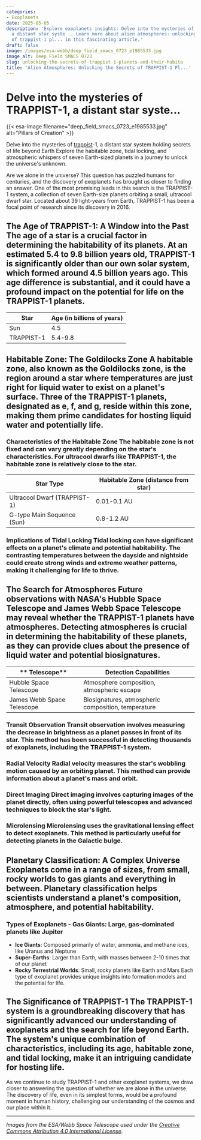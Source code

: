 ```yaml
---
categories:
- Exoplanets
date: 2025-05-05
description: 'Explore exoplanets insights: Delve into the mysteries of TRAPPIST-1,
  a distant star syste  . Learn more about alien atmospheres: unlocking the secrets
  of trappist-1 pl... in this fascinating article.'
draft: false
image: /images/esa-webb/deep_field_smacs_0723_e1985533.jpg
image_alt: Deep Field SMACS 0723
slug: unlocking-the-secrets-of-trappist-1-planets-and-their-habita
title: 'Alien Atmospheres: Unlocking the Secrets of TRAPPIST-1 Pl...'
---
```


# Delve into the mysteries of TRAPPIST-1, a distant star syste...
{{< esa-image filename="deep_field_smacs_0723_e1985533.jpg" alt="Pillars of Creation" >}}



Delve into the mysteries of [trappist](/blog/[exoplanets](/blog/the-cosmic-dance-of-exoplanets-and-habitable-zones)-and-the-enigmatic-trappist-1-system/)-1, a distant star system holding secrets of life beyond Earth Explore the habitable zone, tidal locking, and atmospheric whispers of seven Earth-sized planets in a journey to unlock the universe's unknown.

Are we alone in the universe? This question has puzzled humans for centuries, and the discovery of exoplanets has brought us closer to finding an answer. One of the most promising leads in this search is the TRAPPIST-1 system, a collection of seven Earth-size planets orbiting a small, ultracool dwarf star. Located about 39 light-years from Earth, TRAPPIST-1 has been a focal point of research since its discovery in 2016.

 ## The Age of TRAPPIST-1: A Window into the Past The age of a star is a crucial factor in determining the habitability of its planets. At an estimated 5.4 to 9.8 billion years old, TRAPPIST-1 is significantly older than our own solar system, which formed around 4.5 billion years ago. This age difference is substantial, and it could have a profound impact on the potential for life on the TRAPPIST-1 planets.

 | **Star** | **Age (in billions of years)** |
| --- | --- |
| Sun | 4.5 |
| TRAPPIST-1 | 5.4-9.8 | This age disparity means that the TRAPPIST-1 planets have been exposed to billions of years of high-energy radiation, which could have altered their atmospheres and surfaces. However, it also suggests that these planets may have had more time to develop and evolve life.

 ## Habitable Zone: The Goldilocks Zone A habitable zone, also known as the Goldilocks zone, is the region around a star where temperatures are just right for liquid water to exist on a planet's surface. Three of the TRAPPIST-1 planets, designated as e, f, and g, reside within this zone, making them prime candidates for hosting liquid water and potentially life.

 ### Characteristics of the Habitable Zone The habitable zone is not fixed and can vary greatly depending on the star's characteristics. For ultracool dwarfs like TRAPPIST-1, the habitable zone is relatively close to the star.

 | **Star Type** | **Habitable Zone (distance from star)** |
| --- | --- |
| Ultracool Dwarf (TRAPPIST-1) | 0.01-0.1 AU |
| G-type Main Sequence (Sun) | 0.8-1.2 AU | ## Tidal Locking: A Different Day and Night The TRAPPIST-1 planets are likely tidally locked to their star, meaning that they always present the same face to the star. This results in perpetual daysides and nightsides, with temperatures varying greatly between the two. The dayside basks in the star's radiation, while the nightside is perpetually cold and dark.

 ### Implications of Tidal Locking Tidal locking can have significant effects on a planet's climate and potential habitability. The contrasting temperatures between the dayside and nightside could create strong winds and extreme weather patterns, making it challenging for life to thrive.

 ## The Search for Atmospheres Future observations with NASA's Hubble Space Telescope and James Webb Space Telescope may reveal whether the TRAPPIST-1 planets have atmospheres. Detecting atmospheres is crucial in determining the habitability of these planets, as they can provide clues about the presence of liquid water and potential biosignatures.

 | ** Telescope** | **Detection Capabilities** |
| --- | --- |
| Hubble Space Telescope | Atmosphere composition, atmospheric escape |
| James Webb Space Telescope | Biosignatures, atmospheric composition, temperature | ## Detection Methods: Unveiling the Secrets of Exoplanets The detection of exoplanets like TRAPPIST-1 relies on a range of methods, each providing unique insights into a [planet](/blog/exoplanets-in-the-habitable-zone-a-new-era-in-the-search-for)'s characteristics.

 ### Transit Observation Transit observation involves measuring the decrease in brightness as a planet passes in front of its star. This method has been successful in detecting thousands of exoplanets, including the TRAPPIST-1 system.

 ### Radial Velocity Radial velocity measures the star's wobbling motion caused by an orbiting planet. This method can provide information about a planet's mass and orbit.

 ### Direct Imaging Direct imaging involves capturing images of the planet directly, often using powerful telescopes and advanced techniques to block the star's light.

 ### Microlensing Microlensing uses the gravitational lensing effect to detect exoplanets. This method is particularly useful for detecting planets in the Galactic bulge.

 ## Planetary Classification: A Complex Universe Exoplanets come in a range of sizes, from small, rocky worlds to gas giants and everything in between. Planetary classification helps scientists understand a planet's composition, atmosphere, and potential habitability.

 ### Types of Exoplanets  -  **Gas Giants**: Large, gas-dominated planets like Jupiter
 -  **Ice Giants**: Composed primarily of water, ammonia, and methane ices, like Uranus and Neptune
 -  **Super-Earths**: Larger than Earth, with masses between 2-10 times that of our planet
 -  **Rocky Terrestrial Worlds**: Small, rocky planets like Earth and Mars
  Each type of exoplanet provides unique insights into formation models and the potential for life.

 ## The Significance of TRAPPIST-1 The TRAPPIST-1 system is a groundbreaking discovery that has significantly advanced our understanding of exoplanets and the search for life beyond Earth. The system's unique combination of characteristics, including its age, habitable zone, and tidal locking, make it an intriguing candidate for hosting life.

 As we continue to study TRAPPIST-1 and other exoplanet systems, we draw closer to answering the question of whether we are alone in the universe. The discovery of life, even in its simplest forms, would be a profound moment in human history, challenging our understanding of the cosmos and our place within it.

---

*Images from the ESA/Webb Space Telescope used under the [Creative Commons Attribution 4.0 International License](https://creativecommons.org/licenses/by/4.0).*